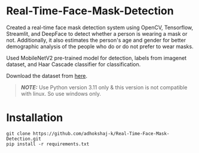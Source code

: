 # Real-Time-Face-Mask-Detection

Created a real-time face mask detection system using OpenCV, Tensorflow, Streamlit, and DeepFace to detect whether a person is wearing a mask or not. Additionally, it also estimates the person's age and gender for better demographic analysis of the people who do or do not prefer to wear masks.

Used MobileNetV2 pre-trained model for detection, labels from imagenet dataset, and Haar Cascade classifier for classification.

Download the dataset from [here](https://www.kaggle.com/datasets/omkargurav/face-mask-dataset).

> **_NOTE:_** Use Python version 3.11 only & this version is not compatible with linux. So use windows only.

# Installation

```
git clone https://github.com/adhokshaj-k/Real-Time-Face-Mask-Detection.git
pip install -r requirements.txt

```


